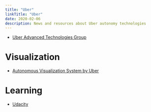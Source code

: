 ```yaml
---
title: "Uber"
linkTitle: "Uber"
date: 2020-02-06
description: News and resources about Uber autonomy technologies
---
```


* [Uber Advanced Technologies Group](https://www.uber.com/info/atg/)

# Visualization

* [Autonomous Visualization System by Uber](https://avs.auto/demo/index.html)

# Learning

* [Udacity](https://www.udacity.com/course/self-driving-car-engineer-nanodegree--nd013)
